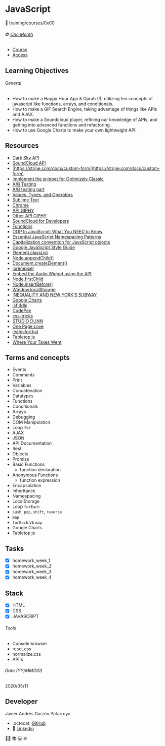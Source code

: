 # JavaScript
:open_file_folder: training/courses/0x00

###### :copyright: [One Month](https://onemonth.com)
- [Course](https://onemonth.com/courses/javascript/curriculum)
- [Access](https://onemonth.com/users/auth/github)

## Learning Objectives
###### General
* How to make a Happy Hour App & Oprah (!), utilizing ten concepts of javascript like functions, arrays, and conditionals. 
* How to make a GIF Search Engine, taking advantage of things like APIs and AJAX.
* How to make a Soundcloud player, refining our knowledge of APIs, and getting into advanced functions and refactoring. 
* How to use Google Charts to make your own lightweight API. 

## Resources
* [Dark Sky API](https://darksky.net/dev/)
* [SoundCloud API](https://developers.soundcloud.com/docs/api/guide)
* [https://stripe.com/docs/custom-form](https://stripe.com/docs/custom-form)
* [Implement the snippet for Optimizely Classic](https://help.optimizely.com/Set_Up_Optimizely/Implement_the_Optimizely_snippet)
* [A/B Testing](https://www.optimizely.com/ab-testing/)
* [A/B testing part](https://signalvnoise.com/posts/2991-behind-the-scenes-ab-testing-part-3-final)
* [Values, Types, and Operators](http://eloquentjavascript.net/01_values.html)
* [Sublime Text](https://www.sublimetext.com/)
* [Chrome](https://www.google.com/chrome/browser)
* [API GIPHY](http://api.giphy.com/v1/gifs/search?q=funny+cat&api_key=dc6zaTOxFJmzC)
* [Other API GIPHY](tv.giphy.com/v1/gifs/tv?api_key=CW27AW0nlp5u0&tag=giphytv)
* [SoundCloud for Developers](https://developers.soundcloud.com/)
* [Functions](https://developer.mozilla.org/en-US/docs/Web/JavaScript/Reference/Functions)
* [OOP In JavaScript: What You NEED to Know](http://javascriptissexy.com/oop-in-javascript-what-you-need-to-know/)
* [Essential JavaScript Namespacing Patterns](https://addyosmani.com/blog/essential-js-namespacing/)
* [Capitalization convention for JavaScript objects](https://stackoverflow.com/questions/1540763/capitalization-convention-for-javascript-objects)
* [Google JavaScript Style Guide](https://google.github.io/styleguide/javascriptguide.xml#Wrapper_objects_for_primitive_types)
* [Element.classList](https://developer.mozilla.org/en-US/docs/Web/API/Element/classList)
* [Node.appendChild()](https://developer.mozilla.org/en-US/docs/Web/API/Node/appendChild)
* [Document.createElement()](https://developer.mozilla.org/en-US/docs/Web/API/Document/createElement)
* [lorempixel](http://lorempixel.com/)
* [Embed the Audio Widget using the API](https://developers.soundcloud.com/docs/api/sdks#embedding)
* [Node.firstChild](https://developer.mozilla.org/en-US/docs/Web/API/Node/firstChild)
* [Node.insertBefore()](https://developer.mozilla.org/en-US/docs/Web/API/Node/insertBefore)
* [Window.localStorage](https://developer.mozilla.org/en-US/docs/Web/API/Window/localStorage)
* [INEQUALITY AND NEW YORK’S SUBWAY](https://projects.newyorker.com/story/subway/)
* [Google Charts](https://developers.google.com/chart/)
* [jsfiddle](https://jsfiddle.net/)
* [CodePen](http://codepen.io/)
* [css-tricks](https://css-tricks.com/)
* [STUDIO DUNN](http://studiodunn.co.uk/)
* [One Page Love](https://onepagelove.com/page/2)
* [itsthisforthat](http://www.itsthisforthat.com/)
* [Tabletop.js](https://github.com/jsoma/tabletop)
* [Where Your Taxes Went](https://www.nationalpriorities.org/)

## Terms and concepts
* Events
* Comments
* Print
* Variables
* Concatenation
* Datatypes
* Functions
* Conditionals
* Arrays
* Debugging
* DOM Manipulation
* Loop ```for```
* AJAX
* JSON
* API Documentation
* Rest
* Objects
* Promise
* Basic Functions
  - function declaration
* Anonymous Functions
  - function expression
* Encapsulation
* Inheritance
* Namespacing
* LocalStorage
* Loop ```forEach```
* ```push```, ```pop```, ```shift```, ```reverse```
* ```map```
* ```forEach``` vs ```map```
* Google Charts
* Tabletop.js

## Tasks
* [x] homework_week_1
* [x] homework_week_2
* [x] homework_week_3
* [x] homework_week_4

## Stack
* [x] HTML
* [x] CSS
* [x] JAVASCRIPT
###### Tools
* Console browser
* reset.css
* normalize.css
* API's

###### Date (YY/MM/DD)
2020/05/11

## Developer
Javier Andrés Garzón Patarroyo
- :octocat: [GitHub](https://github.com/javierandresgp/)
- :link: [Linkedin](https://www.linkedin.com/in/javierandresgp/)

:man_technologist: :books: :computer: :globe_with_meridians:
